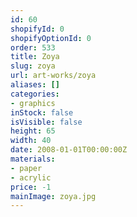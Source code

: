 ```yaml
---
id: 60
shopifyId: 0
shopifyOptionId: 0
order: 533
title: Zoya
slug: zoya
url: art-works/zoya
aliases: []
categories:
- graphics
inStock: false
isVisible: false
height: 65
width: 40
date: 2008-01-01T00:00:00Z
materials:
- paper
- acrylic
price: -1
mainImage: zoya.jpg
---
```

